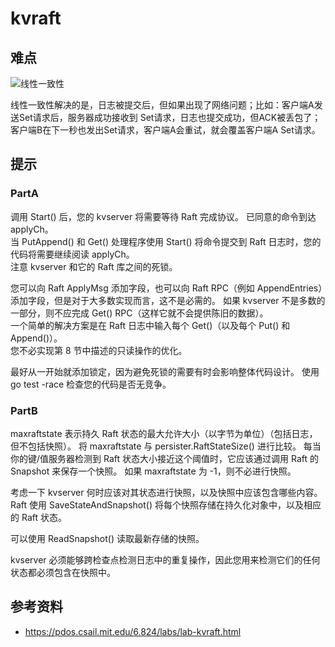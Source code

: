 # kvraft

## 难点

![线性一致性](https://user-images.githubusercontent.com/32640567/119603839-900e0180-be20-11eb-9f74-8b39705bc35e.png)

线性一致性解决的是，日志被提交后，但如果出现了网络问题；比如：客户端A发送Set请求后，服务器成功接收到
Set请求，日志也提交成功，但ACK被丢包了；客户端B在下一秒也发出Set请求，客户端A会重试，就会覆盖客户端A
Set请求。

## 提示

### PartA

调用 Start() 后，您的 kvserver 将需要等待 Raft 完成协议。 已同意的命令到达 applyCh。  
当 PutAppend() 和 Get() 处理程序使用 Start() 将命令提交到 Raft 日志时，您的代码将需要继续阅读 applyCh。  
注意 kvserver 和它的 Raft 库之间的死锁。

您可以向 Raft ApplyMsg 添加字段，也可以向 Raft RPC（例如 AppendEntries）添加字段，但是对于大多数实现而言，这不是必需的。
如果 kvserver 不是多数的一部分，则不应完成 Get() RPC（这样它就不会提供陈旧的数据）。  
 一个简单的解决方案是在 Raft 日志中输入每个 Get()（以及每个 Put() 和 Append()）。  
 您不必实现第 8 节中描述的只读操作的优化。

最好从一开始就添加锁定，因为避免死锁的需要有时会影响整体代码设计。 使用 go test -race 检查您的代码是否无竞争。

### PartB

maxraftstate 表示持久 Raft 状态的最大允许大小（以字节为单位）（包括日志，但不包括快照）。
将 maxraftstate 与 persister.RaftStateSize() 进行比较。
每当你的键/值服务器检测到 Raft 状态大小接近这个阈值时，它应该通过调用 Raft 的 Snapshot 来保存一个快照。
如果 maxraftstate 为 -1，则不必进行快照。

考虑一下 kvserver 何时应该对其状态进行快照，以及快照中应该包含哪些内容。
Raft 使用 SaveStateAndSnapshot() 将每个快照存储在持久化对象中，以及相应的 Raft 状态。

可以使用 ReadSnapshot() 读取最新存储的快照。

kvserver 必须能够跨检查点检测日志中的重复操作，因此您用来检测它们的任何状态都必须包含在快照中。

## 参考资料

- https://pdos.csail.mit.edu/6.824/labs/lab-kvraft.html
